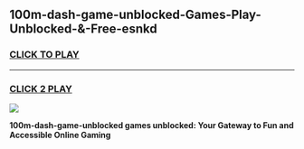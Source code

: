 
## 100m-dash-game-unblocked-Games-Play-Unblocked-&-Free-esnkd
<h3>
<a href="https://premium76.site?title=100m-dash-game-unblocked&ref=24A">CLICK TO PLAY</a></h3>
<hr>

<h3>
<a href="https://premium76.site?title=100m-dash-game-unblocked&ref=24A">CLICK 2 PLAY</a>
  
</h3>

<a href="https://premium76.site?title=100m-dash-game-unblocked&ref=24A"><img src="https://clearcache.store/games.png"></a>


**100m-dash-game-unblocked games unblocked: Your Gateway to Fun and Accessible Online Gaming**
